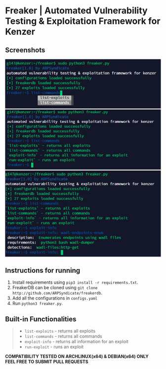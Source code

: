 # Freaker | Automated Vulnerability Testing & Exploitation Framework for Kenzer

## Screenshots
![freaker](screenshots/freaker0.png)
![freaker](screenshots/freaker1.png)
![freaker](screenshots/freaker2.png)

## Instructions for running
1. Install requirements using `pip3 install -r requirements.txt`.<br>
2. FreakerDB can be cloned using `git clone http://github.com/ARPSyndicate/freakerdb`.<br>
3. Add all the configurations in `configs.yaml`<br>
4. Run `python3 freaker.py`.<br>

## Built-in Functionalities
>* `list-exploits` - returns all exploits
>* `list-commands` - returns all commands
>* `exploit-info` - returns all information for an exploit
>* `run-exploit` - runs an exploit

**COMPATIBILITY TESTED ON ARCHLINUX(x64) & DEBIAN(x64) ONLY**<br>
**FEEL FREE TO SUBMIT PULL REQUESTS**